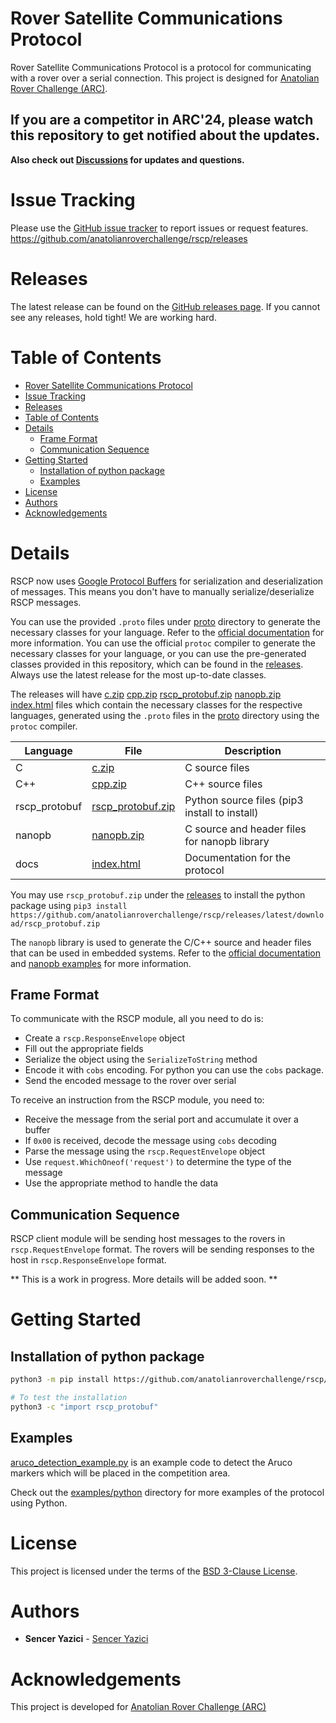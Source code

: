 # Rover Satellite Communications Protocol
Rover Satellite Communications Protocol is a protocol for communicating with a rover over a serial connection. This project is designed for [Anatolian Rover Challenge (ARC)](www.anatolianrover.space/).

<h2>If you are a competitor in <strong>ARC'24</strong>, please watch this repository to get notified about the updates.</h2>

**Also check out [Discussions](https://github.com/anatolianroverchallenge/rscp/discussions) for updates and questions.**

# Issue Tracking
Please use the [GitHub issue tracker](https://github.com/anatolianroverchallenge/rscp/issues) to report issues or request features.
https://github.com/anatolianroverchallenge/rscp/releases

# Releases
The latest release can be found on the [GitHub releases page](https://github.com/anatolianroverchallenge/rscp/releases). If you cannot see any releases, hold tight! We are working hard.

# Table of Contents
- [Rover Satellite Communications Protocol](#rover-satellite-communications-protocol)
- [Issue Tracking](#issue-tracking)
- [Releases](#releases)
- [Table of Contents](#table-of-contents)
- [Details](#details)
  - [Frame Format](#frame-format)
  - [Communication Sequence](#communication-sequence)
- [Getting Started](#getting-started)
  - [Installation of python package](#installation-of-python-package)
  - [Examples](#examples)
- [License](#license)
- [Authors](#authors)
- [Acknowledgements](#acknowledgements)

# Details
RSCP now uses [Google Protocol Buffers](https://developers.google.com/protocol-buffers) for serialization and deserialization of messages. This means you don't have to manually serialize/deserialize RSCP messages. 

You can use the provided `.proto` files under [proto](proto) directory to generate the necessary classes for your language. Refer to the [official documentation](https://protobuf.dev/getting-started/) for more information. You can use the official `protoc` compiler to generate the necessary classes for your language, or you can use the pre-generated classes provided in this repository, which can be found in the [releases](https://github.com/anatolianroverchallenge/rscp/releases). Always use the latest release for the most up-to-date classes.

The releases will have [c.zip](https://github.com/anatolianroverchallenge/rscp/releases/latest/download/c.zip) [cpp.zip](https://github.com/anatolianroverchallenge/rscp/releases/latest/download/cpp.zip) [rscp_protobuf.zip](https://github.com/anatolianroverchallenge/rscp/releases/latest/download/rscp_protobuf.zip) [nanopb.zip](https://github.com/anatolianroverchallenge/rscp/releases/latest/download/nanopb.zip) [index.html](https://github.com/anatolianroverchallenge/rscp/releases/latest/download/index.html) files which contain the necessary classes for the respective languages, generated using the `.proto` files in the [proto](proto) directory using the `protoc` compiler.

| Language      | File                                                                                                            | Description                                         |
| ------------- | --------------------------------------------------------------------------------------------------------------- | --------------------------------------------------- |
| C             | [c.zip](https://github.com/anatolianroverchallenge/rscp/releases/latest/download/c.zip)                         | C source files                                      |
| C++           | [cpp.zip](https://github.com/anatolianroverchallenge/rscp/releases/latest/download/cpp.zip)                     | C++ source files                                    |
| rscp_protobuf | [rscp_protobuf.zip](https://github.com/anatolianroverchallenge/rscp/releases/latest/download/rscp_protobuf.zip) | Python source files (pip3 install <url> to install) |
| nanopb        | [nanopb.zip](https://github.com/anatolianroverchallenge/rscp/releases/latest/download/nanopb.zip)               | C source and header files for nanopb library        |
| docs          | [index.html](https://github.com/anatolianroverchallenge/rscp/releases/latest/download/index.html)               | Documentation for the protocol                      |

You may use `rscp_protobuf.zip` under the [releases](https://github.com/anatolianroverchallenge/rscp/releases) to install the python package using `pip3 install https://github.com/anatolianroverchallenge/rscp/releases/latest/download/rscp_protobuf.zip`

The `nanopb` library is used to generate the C/C++ source and header files that can be used in embedded systems. Refer to the [official documentation](https://jpa.kapsi.fi/nanopb/) and [nanopb examples](https://github.com/nanopb/nanopb/tree/master/examples) for more information.

## Frame Format

To communicate with the RSCP module, all you need to do is:

- Create a `rscp.ResponseEnvelope` object
- Fill out the appropriate fields
- Serialize the object using the `SerializeToString` method
- Encode it with `cobs` encoding. For python you can use the `cobs` package.
- Send the encoded message to the rover over serial

To receive an instruction from the RSCP module, you need to:
- Receive the message from the serial port and accumulate it over a buffer
- If `0x00` is received, decode the message using `cobs` decoding
- Parse the message using the `rscp.RequestEnvelope` object
- Use `request.WhichOneof('request')` to determine the type of the message
- Use the appropriate method to handle the data

## Communication Sequence

RSCP client module will be sending host messages to the rovers in `rscp.RequestEnvelope` format. The rovers will be sending responses to the host in `rscp.ResponseEnvelope` format.

** This is a work in progress. More details will be added soon. **

# Getting Started

## Installation of python package

```bash
python3 -m pip install https://github.com/anatolianroverchallenge/rscp/releases/latest/download/rscp_protobuf.zip

# To test the installation
python3 -c "import rscp_protobuf"
```

## Examples
[aruco_detection_example.py](examples/aruco_detection_example.py) is an example code to detect the Aruco markers which will be placed in the competition area.

Check out the [examples/python](examples/python) directory for more examples of the protocol using Python.

# License
This project is licensed under the terms of the [BSD 3-Clause License](LICENSE).

# Authors
* **Sencer Yazici** - [Sencer Yazici](mailto:senceryazici@gmail.com)

# Acknowledgements
This project is developed for [Anatolian Rover Challenge (ARC)](https://www.anatolianrover.space/)
